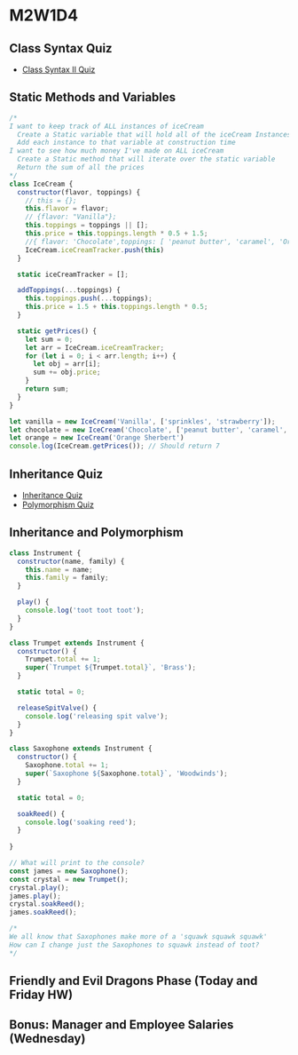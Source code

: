 # M2W1D4

## Class Syntax Quiz

- [Class Syntax II Quiz]

## Static Methods and Variables

```js
/* 
I want to keep track of ALL instances of iceCream
  Create a Static variable that will hold all of the iceCream Instances
  Add each instance to that variable at construction time
I want to see how much money I've made on ALL iceCream
  Create a Static method that will iterate over the static variable
  Return the sum of all the prices 
*/
class IceCream {
  constructor(flavor, toppings) {
    // this = {};
    this.flavor = flavor;
    // {flavor: "Vanilla"};
    this.toppings = toppings || [];
    this.price = this.toppings.length * 0.5 + 1.5;
    //{ flavor: 'Chocolate',toppings: [ 'peanut butter', 'caramel', 'Oreo' ],price: };
    IceCream.iceCreamTracker.push(this)
  }

  static iceCreamTracker = [];

  addToppings(...toppings) {
    this.toppings.push(...toppings);
    this.price = 1.5 + this.toppings.length * 0.5;
  }

  static getPrices() { 
    let sum = 0;
    let arr = IceCream.iceCreamTracker;
    for (let i = 0; i < arr.length; i++) { 
      let obj = arr[i];
      sum += obj.price;
    }
    return sum;
  }
}

let vanilla = new IceCream('Vanilla', ['sprinkles', 'strawberry']);
let chocolate = new IceCream('Chocolate', ['peanut butter', 'caramel', 'Oreo']);
let orange = new IceCream('Orange Sherbert')
console.log(IceCream.getPrices()); // Should return 7
```

## Inheritance Quiz

- [Inheritance Quiz]
- [Polymorphism Quiz]

## Inheritance and Polymorphism

```js
class Instrument {
  constructor(name, family) {
    this.name = name;
    this.family = family;
  }

  play() {
    console.log('toot toot toot');
  }
}

class Trumpet extends Instrument {
  constructor() {
    Trumpet.total += 1;
    super(`Trumpet ${Trumpet.total}`, 'Brass');
  }

  static total = 0;

  releaseSpitValve() {
    console.log('releasing spit valve');
  }
}

class Saxophone extends Instrument {
  constructor() {
    Saxophone.total += 1;
    super(`Saxophone ${Saxophone.total}`, 'Woodwinds');
  }

  static total = 0;

  soakReed() {
    console.log('soaking reed');
  }
  
}

// What will print to the console?
const james = new Saxophone();
const crystal = new Trumpet();
crystal.play();
james.play();
crystal.soakReed();
james.soakReed();

/* 
We all know that Saxophones make more of a 'squawk squawk squawk'
How can I change just the Saxophones to squawk instead of toot?
*/
```

## Friendly and Evil Dragons Phase (Today and Friday HW)

## Bonus: Manager and Employee Salaries (Wednesday)

[Class Syntax II Quiz]: https://open.appacademy.io/learn/js-py---pt-sept-2021-online/week-7---dry--oop--polymorphism/static-methods-and-variables
[Inheritance Quiz]: https://open.appacademy.io/learn/js-py---pt-sept-2021-online/week-7---dry--oop--polymorphism/inheritance-quiz
[Polymorphism Quiz]: https://open.appacademy.io/learn/js-py---pt-sept-2021-online/week-7---dry--oop--polymorphism/polymorphism-quiz
